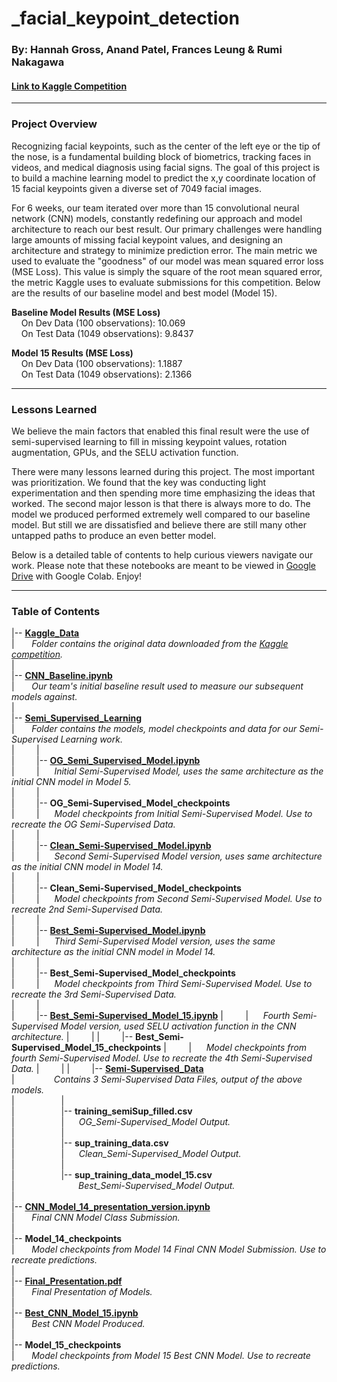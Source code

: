 # _facial_keypoint_detection
### **By: Hannah Gross, Anand Patel, Frances Leung & Rumi Nakagawa**
#### **[Link to Kaggle Competition](https://www.kaggle.com/c/facial-keypoints-detection)**  
***
### Project Overview
Recognizing facial keypoints, such as the center of the left eye or the tip of the nose, is a fundamental building block of biometrics, tracking faces in videos, and medical diagnosis using facial signs. The goal of this project is to build a machine learning model to predict the x,y coordinate location of 15 facial keypoints given a diverse set of 7049 facial images.

For 6 weeks, our team iterated over more than 15 convolutional neural network (CNN) models, constantly redefining our approach and model architecture to reach our best result. Our primary challenges were handling large amounts of missing facial keypoint values, and designing an architecture and strategy to minimize prediction error. The main metric we used to evaluate the "goodness" of our model was mean squared error loss (MSE Loss). This value is simply the square of the root mean squared error, the metric Kaggle uses to evaluate submissions for this competition. Below are the results of our baseline model and best model (Model 15).

**Baseline Model Results (MSE Loss)**  
&nbsp;&nbsp;&nbsp;&nbsp;On Dev Data (100 observations): 10.069  
&nbsp;&nbsp;&nbsp;&nbsp;On Test Data (1049 observations): 9.8437  

**Model 15 Results (MSE Loss)**  
&nbsp;&nbsp;&nbsp;&nbsp;On Dev Data (100 observations): 1.1887  
&nbsp;&nbsp;&nbsp;&nbsp;On Test Data (1049 observations): 2.1366  
***
### Lessons Learned
We believe the main factors that enabled this final result were the use of semi-supervised learning to fill in missing keypoint values, rotation augmentation, GPUs, and the SELU activation function.

There were many lessons learned during this project. The most important was prioritization. We found that the key was conducting light experimentation and then spending more time emphasizing the ideas that worked. The second major lesson is that there is always more to do. The model we produced performed extremely well compared to our baseline model. But still we are dissatisfied and believe there are still many other untapped paths to produce an even better model. 

Below is a detailed table of contents to help curious viewers navigate our work. Please note that these notebooks are meant to be viewed in [Google Drive](https://drive.google.com/drive/folders/1Xbn4FNmz9-zS-5vjDKguxGdSfRkB_7m7?usp=sharing) with Google Colab. Enjoy!  
***
### Table of Contents
|-- **[Kaggle_Data](https://drive.google.com/drive/folders/17PIoKgVfRCJIA2s4rnPV6GGBO4ptoFnk?usp=sharing)**  
|&nbsp;&nbsp;&nbsp;&nbsp;&nbsp;&nbsp;&nbsp;*Folder contains the original data downloaded from the [Kaggle competition](https://www.kaggle.com/c/facial-keypoints-detection).*  
|&nbsp;  
|-- **[CNN_Baseline.ipynb](https://drive.google.com/file/d/1V5t75TCg5gbaBcb1MZuoTGwbqgLRnzM9/view?usp=sharing)**  
|&nbsp;&nbsp;&nbsp;&nbsp;&nbsp;&nbsp;&nbsp;*Our team's initial baseline result used to measure our subsequent models against.*  
|&nbsp;  
|-- **[Semi_Supervised_Learning](https://drive.google.com/drive/folders/1JZVwUT17xM8-S7Tv1ybR7SpLMi729h7r?usp=sharing)**  
|&nbsp;&nbsp;&nbsp;&nbsp;&nbsp;&nbsp;&nbsp;*Folder contains the models, model checkpoints and data for our Semi-Supervised Learning work.*  
|&nbsp;&nbsp;&nbsp;&nbsp;&nbsp;&nbsp;&nbsp;&nbsp;&nbsp;|  
|&nbsp;&nbsp;&nbsp;&nbsp;&nbsp;&nbsp;&nbsp;&nbsp;&nbsp;|-- **[OG_Semi_Supervised_Model.ipynb](https://drive.google.com/file/d/16A103Y2KUSEEBaee-N06ZQgbwa-WFtlM/view?usp=sharing)**  
|&nbsp;&nbsp;&nbsp;&nbsp;&nbsp;&nbsp;&nbsp;&nbsp;&nbsp;|&nbsp;&nbsp;&nbsp;&nbsp;&nbsp;&nbsp;*Initial Semi-Supervised Model, uses the same architecture as the initial CNN model in Model 5.*  
|&nbsp;&nbsp;&nbsp;&nbsp;&nbsp;&nbsp;&nbsp;&nbsp;&nbsp;|  
|&nbsp;&nbsp;&nbsp;&nbsp;&nbsp;&nbsp;&nbsp;&nbsp;&nbsp;|-- **OG_Semi-Supervised_Model_checkpoints**  
|&nbsp;&nbsp;&nbsp;&nbsp;&nbsp;&nbsp;&nbsp;&nbsp;&nbsp;|&nbsp;&nbsp;&nbsp;&nbsp;&nbsp;&nbsp;*Model checkpoints from Initial Semi-Supervised Model. Use to recreate the OG Semi-Supervised Data.*  
|&nbsp;&nbsp;&nbsp;&nbsp;&nbsp;&nbsp;&nbsp;&nbsp;&nbsp;|  
|&nbsp;&nbsp;&nbsp;&nbsp;&nbsp;&nbsp;&nbsp;&nbsp;&nbsp;|-- **[Clean_Semi-Supervised_Model.ipynb](https://drive.google.com/file/d/1aVz4wO7JB2I6Ow9ReBDLdHEWIacHGYdE/view?usp=sharing)**  
|&nbsp;&nbsp;&nbsp;&nbsp;&nbsp;&nbsp;&nbsp;&nbsp;&nbsp;|&nbsp;&nbsp;&nbsp;&nbsp;&nbsp;&nbsp;*Second Semi-Supervised Model version, uses same architecture as the initial CNN model in Model 14.*  
|&nbsp;&nbsp;&nbsp;&nbsp;&nbsp;&nbsp;&nbsp;&nbsp;&nbsp;|  
|&nbsp;&nbsp;&nbsp;&nbsp;&nbsp;&nbsp;&nbsp;&nbsp;&nbsp;|-- **Clean_Semi-Supervised_Model_checkpoints**  
|&nbsp;&nbsp;&nbsp;&nbsp;&nbsp;&nbsp;&nbsp;&nbsp;&nbsp;|&nbsp;&nbsp;&nbsp;&nbsp;&nbsp;&nbsp;*Model checkpoints from Second Semi-Supervised Model. Use to recreate 2nd Semi-Supervised Data.*  
|&nbsp;&nbsp;&nbsp;&nbsp;&nbsp;&nbsp;&nbsp;&nbsp;&nbsp;|  
|&nbsp;&nbsp;&nbsp;&nbsp;&nbsp;&nbsp;&nbsp;&nbsp;&nbsp;|-- **[Best_Semi-Supervised_Model.ipynb](https://drive.google.com/file/d/1tmOlgv25cBN0Z0ykbqaj_LY-nSeMP0vf/view?usp=sharing)**  
|&nbsp;&nbsp;&nbsp;&nbsp;&nbsp;&nbsp;&nbsp;&nbsp;&nbsp;|&nbsp;&nbsp;&nbsp;&nbsp;&nbsp;&nbsp;*Third Semi-Supervised Model version, uses the same architecture as the initial CNN model in Model 14.*  
|&nbsp;&nbsp;&nbsp;&nbsp;&nbsp;&nbsp;&nbsp;&nbsp;&nbsp;|  
|&nbsp;&nbsp;&nbsp;&nbsp;&nbsp;&nbsp;&nbsp;&nbsp;&nbsp;|-- **Best_Semi-Supervised_Model_checkpoints**  
|&nbsp;&nbsp;&nbsp;&nbsp;&nbsp;&nbsp;&nbsp;&nbsp;&nbsp;|&nbsp;&nbsp;&nbsp;&nbsp;&nbsp;&nbsp;*Model checkpoints from Third Semi-Supervised Model. Use to recreate the 3rd Semi-Supervised Data.*  
|&nbsp;&nbsp;&nbsp;&nbsp;&nbsp;&nbsp;&nbsp;&nbsp;&nbsp;|  
|&nbsp;&nbsp;&nbsp;&nbsp;&nbsp;&nbsp;&nbsp;&nbsp;&nbsp;|-- **[Best_Semi-Supervised_Model_15.ipynb](https://colab.research.google.com/drive/1ObcS5B9m05gmHp10JagCoqIfRXjT3WjV?usp=sharing)**
|&nbsp;&nbsp;&nbsp;&nbsp;&nbsp;&nbsp;&nbsp;&nbsp;&nbsp;|&nbsp;&nbsp;&nbsp;&nbsp;&nbsp;&nbsp;*Fourth Semi-Supervised Model version, used SELU activation function in the CNN architecture.*
|&nbsp;&nbsp;&nbsp;&nbsp;&nbsp;&nbsp;&nbsp;&nbsp;&nbsp;|
|&nbsp;&nbsp;&nbsp;&nbsp;&nbsp;&nbsp;&nbsp;&nbsp;&nbsp;|-- **Best_Semi-Supervised_Model_15_checkpoints**
|&nbsp;&nbsp;&nbsp;&nbsp;&nbsp;&nbsp;&nbsp;&nbsp;&nbsp;|&nbsp;&nbsp;&nbsp;&nbsp;&nbsp;&nbsp;*Model checkpoints from fourth Semi-Supervised Model. Use to recreate the 4th Semi-Supervised Data.*
|&nbsp;&nbsp;&nbsp;&nbsp;&nbsp;&nbsp;&nbsp;&nbsp;&nbsp;|
|&nbsp;&nbsp;&nbsp;&nbsp;&nbsp;&nbsp;&nbsp;&nbsp;&nbsp;|-- **[Semi-Supervised_Data](https://drive.google.com/drive/folders/1WLvKbAoPAyJATuLANfjWzt6omOg7ZY8h?usp=sharing)**  
|&nbsp;&nbsp;&nbsp;&nbsp;&nbsp;&nbsp;&nbsp;&nbsp;&nbsp;&nbsp;&nbsp;&nbsp;&nbsp;&nbsp;&nbsp;&nbsp;*Contains 3 Semi-Supervised Data Files, output of the above models.*  
|&nbsp;&nbsp;&nbsp;&nbsp;&nbsp;&nbsp;&nbsp;&nbsp;&nbsp;&nbsp;&nbsp;&nbsp;&nbsp;&nbsp;&nbsp;&nbsp;&nbsp;&nbsp;&nbsp;|  
|&nbsp;&nbsp;&nbsp;&nbsp;&nbsp;&nbsp;&nbsp;&nbsp;&nbsp;&nbsp;&nbsp;&nbsp;&nbsp;&nbsp;&nbsp;&nbsp;&nbsp;&nbsp;&nbsp;|-- **training_semiSup_filled.csv**  
|&nbsp;&nbsp;&nbsp;&nbsp;&nbsp;&nbsp;&nbsp;&nbsp;&nbsp;&nbsp;&nbsp;&nbsp;&nbsp;&nbsp;&nbsp;&nbsp;&nbsp;&nbsp;&nbsp;|&nbsp;&nbsp;&nbsp;&nbsp;&nbsp;&nbsp;*OG_Semi-Supervised_Model Output.*  
|&nbsp;&nbsp;&nbsp;&nbsp;&nbsp;&nbsp;&nbsp;&nbsp;&nbsp;&nbsp;&nbsp;&nbsp;&nbsp;&nbsp;&nbsp;&nbsp;&nbsp;&nbsp;&nbsp;|  
|&nbsp;&nbsp;&nbsp;&nbsp;&nbsp;&nbsp;&nbsp;&nbsp;&nbsp;&nbsp;&nbsp;&nbsp;&nbsp;&nbsp;&nbsp;&nbsp;&nbsp;&nbsp;&nbsp;|-- **sup_training_data.csv**  
|&nbsp;&nbsp;&nbsp;&nbsp;&nbsp;&nbsp;&nbsp;&nbsp;&nbsp;&nbsp;&nbsp;&nbsp;&nbsp;&nbsp;&nbsp;&nbsp;&nbsp;&nbsp;&nbsp;|&nbsp;&nbsp;&nbsp;&nbsp;&nbsp;&nbsp;*Clean_Semi-Supervised_Model Output.*  
|&nbsp;&nbsp;&nbsp;&nbsp;&nbsp;&nbsp;&nbsp;&nbsp;&nbsp;&nbsp;&nbsp;&nbsp;&nbsp;&nbsp;&nbsp;&nbsp;&nbsp;&nbsp;&nbsp;|  
|&nbsp;&nbsp;&nbsp;&nbsp;&nbsp;&nbsp;&nbsp;&nbsp;&nbsp;&nbsp;&nbsp;&nbsp;&nbsp;&nbsp;&nbsp;&nbsp;&nbsp;&nbsp;&nbsp;|-- **sup_training_data_model_15.csv**  
|&nbsp;&nbsp;&nbsp;&nbsp;&nbsp;&nbsp;&nbsp;&nbsp;&nbsp;&nbsp;&nbsp;&nbsp;&nbsp;&nbsp;&nbsp;&nbsp;&nbsp;&nbsp;&nbsp;&nbsp;&nbsp;&nbsp;&nbsp;&nbsp;&nbsp;&nbsp;*Best_Semi-Supervised_Model Output.*  
|&nbsp;  
|-- **[CNN_Model_14_presentation_version.ipynb](https://drive.google.com/file/d/1J9B29b_IdsS6PBSdYlIQ63RPsZQrLKfG/view?usp=sharing)**  
|&nbsp;&nbsp;&nbsp;&nbsp;&nbsp;&nbsp;&nbsp;*Final CNN Model Class Submission.*    
|&nbsp;  
|-- **Model_14_checkpoints**  
|&nbsp;&nbsp;&nbsp;&nbsp;&nbsp;&nbsp;&nbsp;*Model checkpoints from Model 14 Final CNN Model Submission. Use to recreate predictions.*  
|&nbsp;  
|-- **[Final_Presentation.pdf](https://drive.google.com/file/d/1_7eGl-EX89eBLrEYQCc-BrgCXGsFAQ7J/view?usp=sharing)**  
|&nbsp;&nbsp;&nbsp;&nbsp;&nbsp;&nbsp;&nbsp;*Final Presentation of Models.*  
|&nbsp;  
|-- **[Best_CNN_Model_15.ipynb](https://drive.google.com/file/d/19ah7Fu062tB9InEBOn-98etRmBe5ALdI/view?usp=sharing)**  
|&nbsp;&nbsp;&nbsp;&nbsp;&nbsp;&nbsp;&nbsp;*Best CNN Model Produced.*  
|&nbsp;  
|-- **Model_15_checkpoints**  
|&nbsp;&nbsp;&nbsp;&nbsp;&nbsp;&nbsp;&nbsp;*Model checkpoints from Model 15 Best CNN Model. Use to recreate predictions.*  
 
